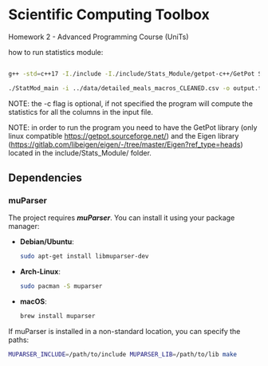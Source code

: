 # Scientific Computing Toolbox
Homework 2 - Advanced Programming Course (UniTs)

how to run statistics module: 

```bash

g++ -std=c++17 -I./include -I./include/Stats_Module/getpot-c++/GetPot StatMod_main.cpp -o StatMod_main

./StatMod_main -i ../data/detailed_meals_macros_CLEANED.csv -o output.txt -c Ages
```
NOTE: the -c flag is optional, if not specified the program will compute the statistics for all the columns in the input file.

NOTE: in order to run the program you need to have the GetPot library (only linux compatible https://getpot.sourceforge.net/) and the Eigen library (https://gitlab.com/libeigen/eigen/-/tree/master/Eigen?ref_type=heads) located in the include/Stats_Module/ folder. 

## Dependencies

### muParser
The project requires ***muParser***. You can install it using your package manager:

- **Debian/Ubuntu**:

    ```bash
    sudo apt-get install libmuparser-dev
    ```
- **Arch-Linux**: 
    ```bash
    sudo pacman -S muparser
    ```

- **macOS**: 
    ```bash
    brew install muparser
    ```

If muParser is installed in a non-standard location, you can specify the paths:
```bash
MUPARSER_INCLUDE=/path/to/include MUPARSER_LIB=/path/to/lib make
